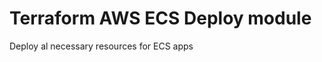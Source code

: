 Terraform AWS ECS Deploy module
===============================

Deploy al necessary resources for ECS apps
